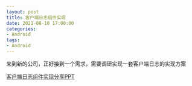 ```yaml
---
layout: post
title: 客户端日志组件实现
date: 2021-08-10 17:00:00
categories: 
- Android
tags:
- Android
---  
```


来到新的公司，正好接到一个需求，需要调研实现一套客户端日志的实现方案

<!--more-->  
[客户端日志组件实现分享PPT](https://github.com/chejdj/chejdj.github.io/raw/master/ppt/%E5%AE%A2%E6%88%B7%E7%AB%AF%E9%94%99%E8%AF%AF%E6%97%A5%E5%BF%97%E4%B8%8A%E5%B1%82%E8%B0%83%E7%A0%94.key)